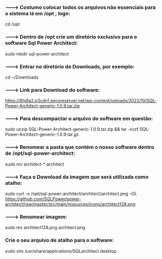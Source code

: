 ### ---> Costumo colocar todos os arquivos não essenciais para o sistema lá em /opt , logo:
cd /opt

### ---> Dentro de /opt crie um diretório exclusivo para o software Sql Power Architect:
sudo mkdir sql-power-architect

### ---> Entrar no diretório de Downloads, por exemplo:
cd ~/Downloads

### ---> Link para Download do software:
https://8hi8a2.p3cdn1.secureserver.net/wp-content/uploads/2022/10/SQL-Power-Architect-generic-1.0.9.tar.zip

### ---> Para descompactar o arquivo do software em questão:
sudo unzip SQL-Power-Architect-generic-1.0.9.tar.zip && tar -xvzf SQL-Power-Architect-generic-1.0.9.tar.gz

### ---> Renomear a pasta que contém o nosso software dentro de /opt/sql-power-architect:
sudo mv architect-* architect

### ---> Faça o Download da imagem que será utilizada como atalho:
sudo curl -o /opt/sql-power-architect/architect/architect.png -OL https://github.com/SQLPower/power-architect/raw/master/src/main/resources/icons/architect128.png

### ---> Renomear imagem:
sudo mv architect128.png architect.png

### Crie o seu arquivo de atalho para o software:
sudo vim /usr/share/applications/SQLarchitect.desktop
